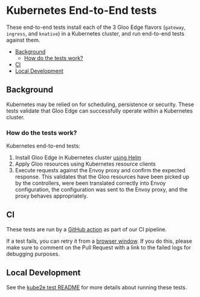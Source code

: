 # Kubernetes End-to-End tests
These end-to-end tests install each of the 3 Gloo Edge flavors (`gateway`, `ingress`, and `knative`) in a Kubernetes cluster, and run
end-to-end tests against them.

- [Background](#background)
  - [How do the tests work?](#how-do-the-tests-work)
- [CI](#ci)
- [Local Development](#local-development)

## Background
Kubernetes may be relied on for scheduling, persistence or security. These tests validate that Gloo Edge can successfully operate within a Kubernetes cluster.

### How do the tests work?
Kubernetes end-to-end tests:
1. Install Gloo Edge in Kubernetes cluster [using Helm](https://github.com/solo-io/gloo/blob/1f457f4ef5f32aedabc58ef164aeea92acbf481e/test/kube2e/gateway/gateway_suite_test.go#L84)
1. Apply Gloo resources using Kubernetes resource clients
1. Execute requests against the Envoy proxy and confirm the expected response. This validates that the Gloo resources have been picked up by the controllers, were been translated correctly into Envoy configuration, the configuration was sent to the Envoy proxy, and the proxy behaves appropriately.

## CI
These tests are run by a [GitHub action](/.github/workflows/regression-tests.yaml) as part of our CI pipeline.

If a test fails, you can retry it from a [browser window](https://docs.github.com/en/actions/managing-workflow-runs/re-running-workflows-and-jobs#reviewing-previous-workflow-runs). If you do this, please make sure to comment on the Pull Request with a link to the failed logs for debugging purposes.

## Local Development
See the [kube2e test README](/test/kube2e/README.md) for more details about running these tests.